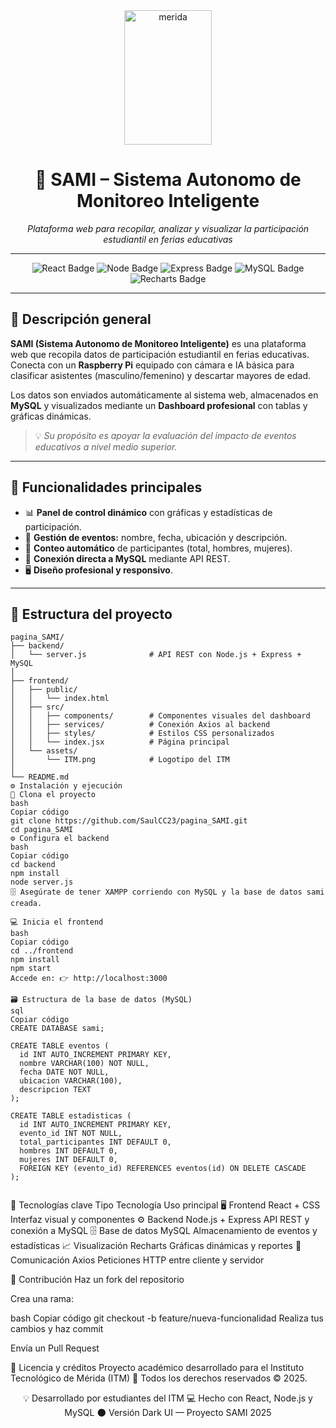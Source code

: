 <div align="center">
  <img width="140" height="215" alt="merida" src="https://github.com/user-attachments/assets/f9ba7133-9e3f-4a42-a2fc-c57ea11a581d" />
</div>


<h1 align="center">🌌 SAMI – Sistema Autonomo de Monitoreo Inteligente</h1>

<p align="center">
  <em>Plataforma web para recopilar, analizar y visualizar la participación estudiantil en ferias educativas</em>
</p>

---

<p align="center">
  <img src="https://img.shields.io/badge/Frontend-React-61DAFB?style=for-the-badge&logo=react&logoColor=white" alt="React Badge"/>
  <img src="https://img.shields.io/badge/Backend-Node.js-43853D?style=for-the-badge&logo=node.js&logoColor=white" alt="Node Badge"/>
  <img src="https://img.shields.io/badge/API-Express.js-000000?style=for-the-badge&logo=express&logoColor=white" alt="Express Badge"/>
  <img src="https://img.shields.io/badge/Database-MySQL-00618A?style=for-the-badge&logo=mysql&logoColor=white" alt="MySQL Badge"/>
  <img src="https://img.shields.io/badge/Charts-Recharts-7C3AED?style=for-the-badge&logo=recharts&logoColor=white" alt="Recharts Badge"/>
</p>

---

## 🚀 Descripción general

**SAMI (Sistema Autonomo de Monitoreo Inteligente)** es una plataforma web que recopila datos de participación estudiantil en ferias educativas.  
Conecta con un **Raspberry Pi** equipado con cámara e IA básica para clasificar asistentes (masculino/femenino) y descartar mayores de edad.  

Los datos son enviados automáticamente al sistema web, almacenados en **MySQL** y visualizados mediante un **Dashboard profesional** con tablas y gráficas dinámicas.

> 💡 *Su propósito es apoyar la evaluación del impacto de eventos educativos a nivel medio superior.*

---

## 🧠 Funcionalidades principales

- 📊 **Panel de control dinámico** con gráficas y estadísticas de participación.  
- 🧾 **Gestión de eventos:** nombre, fecha, ubicación y descripción.  
- 👥 **Conteo automático** de participantes (total, hombres, mujeres).  
- 💾 **Conexión directa a MySQL** mediante API REST.  
- 🖥️ **Diseño profesional y responsivo**.  

---

## 🧩 Estructura del proyecto

```
pagina_SAMI/
├── backend/
│   └── server.js              # API REST con Node.js + Express + MySQL
│
├── frontend/
│   ├── public/
│   │   └── index.html
│   ├── src/
│   │   ├── components/        # Componentes visuales del dashboard
│   │   ├── services/          # Conexión Axios al backend
│   │   ├── styles/            # Estilos CSS personalizados
│   │   └── index.jsx          # Página principal
│   └── assets/
│       └── ITM.png            # Logotipo del ITM
│
└── README.md
⚙️ Instalación y ejecución
🧩 Clona el proyecto
bash
Copiar código
git clone https://github.com/SaulCC23/pagina_SAMI.git
cd pagina_SAMI
⚙️ Configura el backend
bash
Copiar código
cd backend
npm install
node server.js
🗄️ Asegúrate de tener XAMPP corriendo con MySQL y la base de datos sami creada.

💻 Inicia el frontend
bash
Copiar código
cd ../frontend
npm install
npm start
Accede en: 👉 http://localhost:3000

🗃️ Estructura de la base de datos (MySQL)
sql
Copiar código
CREATE DATABASE sami;

CREATE TABLE eventos (
  id INT AUTO_INCREMENT PRIMARY KEY,
  nombre VARCHAR(100) NOT NULL,
  fecha DATE NOT NULL,
  ubicacion VARCHAR(100),
  descripcion TEXT
);

CREATE TABLE estadisticas (
  id INT AUTO_INCREMENT PRIMARY KEY,
  evento_id INT NOT NULL,
  total_participantes INT DEFAULT 0,
  hombres INT DEFAULT 0,
  mujeres INT DEFAULT 0,
  FOREIGN KEY (evento_id) REFERENCES eventos(id) ON DELETE CASCADE
);


```

🧩 Tecnologías clave
Tipo	Tecnología	Uso principal
🖥️ Frontend	React + CSS	Interfaz visual y componentes
⚙️ Backend	Node.js + Express	API REST y conexión a MySQL
🗄️ Base de datos	MySQL	Almacenamiento de eventos y estadísticas
📈 Visualización	Recharts	Gráficas dinámicas y reportes
🔌 Comunicación	Axios	Peticiones HTTP entre cliente y servidor

🤝 Contribución
Haz un fork del repositorio

Crea una rama:

bash
Copiar código
git checkout -b feature/nueva-funcionalidad
Realiza tus cambios y haz commit

Envía un Pull Request

🧾 Licencia y créditos
Proyecto académico desarrollado para el
Instituto Tecnológico de Mérida (ITM) 🏫
Todos los derechos reservados © 2025.

<div align="center">
💡 Desarrollado por estudiantes del ITM
💻 Hecho con React, Node.js y MySQL
🌑 Versión Dark UI — Proyecto SAMI 2025

</div> 
